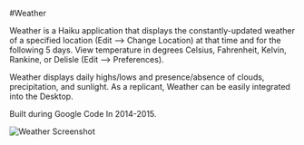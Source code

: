 #Weather

Weather is a Haiku application that displays the constantly-updated weather of a specified location (Edit --> Change Location) at that time and for the following 5 days. View temperature in degrees Celsius, Fahrenheit, Kelvin, Rankine, or Delisle (Edit --> Preferences).

Weather displays daily highs/lows and presence/absence of clouds, precipitation, and sunlight. As a replicant, Weather can be easily integrated into the Desktop.

Built during Google Code In 2014-2015.

![Weather Screenshot](https://github.com/dash102/Weather/blob/master/Weather.png?"Weather")
